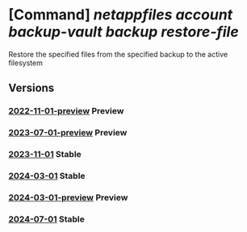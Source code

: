 # [Command] _netappfiles account backup-vault backup restore-file_

Restore the specified files from the specified backup to the active filesystem

## Versions

### [2022-11-01-preview](/Resources/mgmt-plane/L3N1YnNjcmlwdGlvbnMve30vcmVzb3VyY2Vncm91cHMve30vcHJvdmlkZXJzL21pY3Jvc29mdC5uZXRhcHAvbmV0YXBwYWNjb3VudHMve30vYmFja3VwdmF1bHRzL3t9L2JhY2t1cHMve30vcmVzdG9yZWZpbGVz/2022-11-01-preview.xml) **Preview**

<!-- mgmt-plane /subscriptions/{}/resourcegroups/{}/providers/microsoft.netapp/netappaccounts/{}/backupvaults/{}/backups/{}/restorefiles 2022-11-01-preview -->

### [2023-07-01-preview](/Resources/mgmt-plane/L3N1YnNjcmlwdGlvbnMve30vcmVzb3VyY2Vncm91cHMve30vcHJvdmlkZXJzL21pY3Jvc29mdC5uZXRhcHAvbmV0YXBwYWNjb3VudHMve30vYmFja3VwdmF1bHRzL3t9L2JhY2t1cHMve30vcmVzdG9yZWZpbGVz/2023-07-01-preview.xml) **Preview**

<!-- mgmt-plane /subscriptions/{}/resourcegroups/{}/providers/microsoft.netapp/netappaccounts/{}/backupvaults/{}/backups/{}/restorefiles 2023-07-01-preview -->

### [2023-11-01](/Resources/mgmt-plane/L3N1YnNjcmlwdGlvbnMve30vcmVzb3VyY2Vncm91cHMve30vcHJvdmlkZXJzL21pY3Jvc29mdC5uZXRhcHAvbmV0YXBwYWNjb3VudHMve30vYmFja3VwdmF1bHRzL3t9L2JhY2t1cHMve30vcmVzdG9yZWZpbGVz/2023-11-01.xml) **Stable**

<!-- mgmt-plane /subscriptions/{}/resourcegroups/{}/providers/microsoft.netapp/netappaccounts/{}/backupvaults/{}/backups/{}/restorefiles 2023-11-01 -->

### [2024-03-01](/Resources/mgmt-plane/L3N1YnNjcmlwdGlvbnMve30vcmVzb3VyY2Vncm91cHMve30vcHJvdmlkZXJzL21pY3Jvc29mdC5uZXRhcHAvbmV0YXBwYWNjb3VudHMve30vYmFja3VwdmF1bHRzL3t9L2JhY2t1cHMve30vcmVzdG9yZWZpbGVz/2024-03-01.xml) **Stable**

<!-- mgmt-plane /subscriptions/{}/resourcegroups/{}/providers/microsoft.netapp/netappaccounts/{}/backupvaults/{}/backups/{}/restorefiles 2024-03-01 -->

### [2024-03-01-preview](/Resources/mgmt-plane/L3N1YnNjcmlwdGlvbnMve30vcmVzb3VyY2Vncm91cHMve30vcHJvdmlkZXJzL21pY3Jvc29mdC5uZXRhcHAvbmV0YXBwYWNjb3VudHMve30vYmFja3VwdmF1bHRzL3t9L2JhY2t1cHMve30vcmVzdG9yZWZpbGVz/2024-03-01-preview.xml) **Preview**

<!-- mgmt-plane /subscriptions/{}/resourcegroups/{}/providers/microsoft.netapp/netappaccounts/{}/backupvaults/{}/backups/{}/restorefiles 2024-03-01-preview -->

### [2024-07-01](/Resources/mgmt-plane/L3N1YnNjcmlwdGlvbnMve30vcmVzb3VyY2Vncm91cHMve30vcHJvdmlkZXJzL21pY3Jvc29mdC5uZXRhcHAvbmV0YXBwYWNjb3VudHMve30vYmFja3VwdmF1bHRzL3t9L2JhY2t1cHMve30vcmVzdG9yZWZpbGVz/2024-07-01.xml) **Stable**

<!-- mgmt-plane /subscriptions/{}/resourcegroups/{}/providers/microsoft.netapp/netappaccounts/{}/backupvaults/{}/backups/{}/restorefiles 2024-07-01 -->

